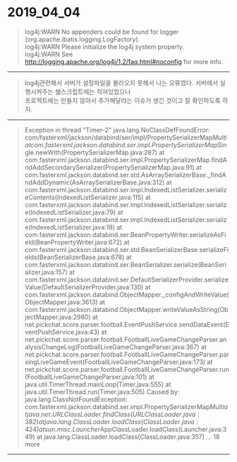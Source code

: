 # 2019_04_04
  
> log4j:WARN No appenders could be found for logger (org.apache.ibatis.logging.LogFactory).  
> log4j:WARN Please initialize the log4j system properly.  
> log4j:WARN See http://logging.apache.org/log4j/1.2/faq.html#noconfig for more info.  
* * *  
> log4j관련해서 서버가 설정파일을 불러오지 못해서 나는 오류였다. 서버에서 실행시켜주는 쉘스크립트에는 적혀있었으나  
> 프로젝트에는 만들지 않아서 추가해달라는 이슈가 생긴 것이고 잘 확인하도록 하자.  

* * *  
  
> Exception in thread "Timer-2" java.lang.NoClassDefFoundError: com/fasterxml/jackson/databind/ser/impl/PropertySerializerMap$Multi  
>	at com.fasterxml.jackson.databind.ser.impl.PropertySerializerMap$Single.newWith(PropertySerializerMap.java:287)
>	at com.fasterxml.jackson.databind.ser.impl.PropertySerializerMap.findAndAddSecondarySerializer(PropertySerializerMap.java:91)
>	at com.fasterxml.jackson.databind.ser.std.AsArraySerializerBase._findAndAddDynamic(AsArraySerializerBase.java:312)
>	at com.fasterxml.jackson.databind.ser.impl.IndexedListSerializer.serializeContents(IndexedListSerializer.java:115)
>	at com.fasterxml.jackson.databind.ser.impl.IndexedListSerializer.serialize(IndexedListSerializer.java:79)
>	at com.fasterxml.jackson.databind.ser.impl.IndexedListSerializer.serialize(IndexedListSerializer.java:18)
>	at com.fasterxml.jackson.databind.ser.BeanPropertyWriter.serializeAsField(BeanPropertyWriter.java:672)
>	at com.fasterxml.jackson.databind.ser.std.BeanSerializerBase.serializeFields(BeanSerializerBase.java:678)
>	at com.fasterxml.jackson.databind.ser.BeanSerializer.serialize(BeanSerializer.java:157)
>	at com.fasterxml.jackson.databind.ser.DefaultSerializerProvider.serializeValue(DefaultSerializerProvider.java:130)
>	at com.fasterxml.jackson.databind.ObjectMapper._configAndWriteValue(ObjectMapper.java:3613)
>	at com.fasterxml.jackson.databind.ObjectMapper.writeValueAsString(ObjectMapper.java:2980)
>	at net.pickchat.score.parser.football.EventPushService.sendDataEvent(EventPushService.java:43)
>	at net.pickchat.score.parser.football.FootballLiveGameChangeParser.analysisChangeLog(FootballLiveGameChangeParser.java:367)
>	at net.pickchat.score.parser.football.FootballLiveGameChangeParser.parsingLiveGameEvent(FootballLiveGameChangeParser.java:173)
>	at net.pickchat.score.parser.football.FootballLiveGameChangeParser.run(FootballLiveGameChangeParser.java:101)
>	at java.util.TimerThread.mainLoop(Timer.java:555)
>	at java.util.TimerThread.run(Timer.java:505)
>Caused by: java.lang.ClassNotFoundException: com.fasterxml.jackson.databind.ser.impl.PropertySerializerMap$Multi
>	at java.net.URLClassLoader.findClass(URLClassLoader.java:382)
>	at java.lang.ClassLoader.loadClass(ClassLoader.java:424)
>	at sun.misc.Launcher$AppClassLoader.loadClass(Launcher.java:349)
>	at java.lang.ClassLoader.loadClass(ClassLoader.java:357)
>	... 18 more  

* * * 
  
> 